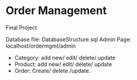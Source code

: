 # Order Management
Final Project

Database file: DatabaseStructure.sql
Admin Page: localhost/ordermgmt/admin
 + Category: add new/ edit/ delete/ update
 + Product: add new/ edit/ delete/ update
 + Order: Create/ delete /update.
